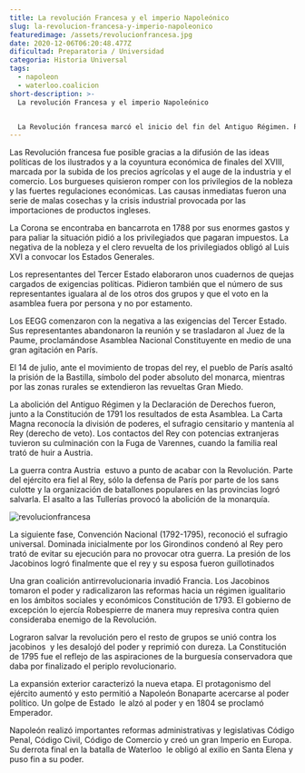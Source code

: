 ```yaml
---
title: La revolución Francesa y el imperio Napoleónico
slug: la-revolucion-francesa-y-imperio-napoleonico
featuredimage: /assets/revolucionfrancesa.jpg
date: 2020-12-06T06:20:48.477Z
dificultad: Preparatoria / Universidad
categoria: Historia Universal
tags:
  - napoleon
  - waterloo.coalicion
short-description: >-
  La revolución Francesa y el imperio Napoleónico


  La Revolución francesa marcó el inicio del fin del Antiguo Régimen. Puso en marcha un ciclo de revoluciones burguesas que impuso el liberalismo pese a la oposición absolutista de la Santa Alianza.
---
```

Las Revolución francesa fue posible gracias a la difusión de las ideas políticas de los ilustrados y a la coyuntura económica de finales del XVIII, marcada por la subida de los precios agrícolas y el auge de la industria y el comercio. Los burgueses quisieron romper con los privilegios de la nobleza y las fuertes regulaciones económicas. Las causas inmediatas fueron una serie de malas cosechas y la crisis industrial provocada por las importaciones de productos ingleses.

La Corona se encontraba en bancarrota en 1788 por sus enormes gastos y para paliar la situación pidió a los privilegiados que pagaran impuestos. La negativa de la nobleza y el clero revuelta de los privilegiados obligó al Luis XVI a convocar los Estados Generales.

Los representantes del Tercer Estado elaboraron unos cuadernos de quejas cargados de exigencias políticas. Pidieron también que el número de sus representantes igualara al de los otros dos grupos y que el voto en la asamblea fuera por persona y no por estamento.

Los EEGG comenzaron con la negativa a las exigencias del Tercer Estado. Sus representantes abandonaron la reunión y se trasladaron al Juez de la Paume, proclamándose Asamblea Nacional Constituyente en medio de una gran agitación en París.

El 14 de julio, ante el movimiento de tropas del rey, el pueblo de París asaltó la prisión de la Bastilla, símbolo del poder absoluto del monarca, mientras por las zonas rurales se extendieron las revueltas Gran Miedo.

La abolición del Antiguo Régimen y la Declaración de Derechos fueron, junto a la Constitución de 1791 los resultados de esta Asamblea. La Carta Magna reconocía la división de poderes, el sufragio censitario y mantenía al Rey (derecho de veto). Los contactos del Rey con potencias extranjeras tuvieron su culminación con la Fuga de Varennes, cuando la familia real trató de huir a Austria.

La guerra contra Austria  estuvo a punto de acabar con la Revolución. Parte del ejército era fiel al Rey, sólo la defensa de París por parte de los sans culotte y la organización de batallones populares en las provincias logró salvarla. El asalto a las Tullerías provocó la abolición de la monarquía.

![revolucionfrancesa](/assets/revolucionfrancesa1.jpg "revolucionfrancesa")

La siguiente fase, Convención Nacional (1792-1795), reconoció el sufragio universal. Dominada inicialmente por los Girondinos condenó al Rey pero trató de evitar su ejecución para no provocar otra guerra. La presión de los Jacobinos logró finalmente que el rey y su esposa fueron guillotinados 

Una gran coalición antirrevolucionaria invadió Francia. Los Jacobinos tomaron el poder y radicalizaron las reformas hacia un régimen igualitario en los ámbitos sociales y económicos Constitución de 1793. El gobierno de excepción lo ejercía Robespierre de manera muy represiva contra quien consideraba enemigo de la Revolución.

Lograron salvar la revolución pero el resto de grupos se unió contra los jacobinos  y les desalojó del poder y reprimió con dureza. La Constitución de 1795 fue el reflejo de las aspiraciones de la burguesía conservadora que daba por finalizado el periplo revolucionario.

La expansión exterior caracterizó la nueva etapa. El protagonismo del ejército aumentó y esto permitió a Napoleón Bonaparte acercarse al poder político. Un golpe de Estado  le alzó al poder y en 1804 se proclamó Emperador.

Napoleón realizó importantes reformas administrativas y legislativas Código Penal, Código Civil, Código de Comercio y creó un gran Imperio en Europa. Su derrota final en la batalla de Waterloo  le obligó al exilio en Santa Elena y puso fin a su poder.